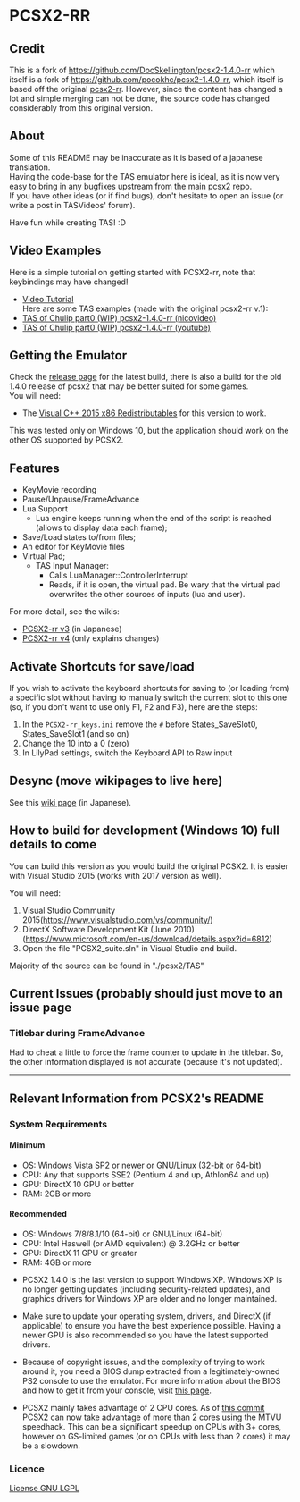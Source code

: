# PCSX2-RR  
## Credit  
This is a fork of https://github.com/DocSkellington/pcsx2-1.4.0-rr which itself is a fork of https://github.com/pocokhc/pcsx2-1.4.0-rr, which itself is based off the original [pcsx2-rr](<https://code.google.com/archive/p/pcsx2-rr/>). However, since the content has changed a lot and simple merging can not be done, the source code has changed considerably from this original version.

## About  
Some of this README may be inaccurate as it is based of a japanese translation.  
Having the code-base for the TAS emulator here is ideal, as it is now very easy to bring in any bugfixes upstream from the main pcsx2 repo.  
If you have other ideas (or if find bugs), don't hesitate to open an issue (or write a post in TASVideos' forum).  

Have fun while creating TAS! :D

## Video Examples  
Here is a simple tutorial on getting started with PCSX2-rr, note that keybindings may have changed!  
* [Video Tutorial](https://www.youtube.com/watch?v=1rgJ3jowxIo)  
Here are some TAS examples (made with the original pcsx2-rr v.1):  
* [TAS of Chulip part0 (WIP) pcsx2-1.4.0-rr (nicovideo)](http://www.nicovideo.jp/watch/sm30385451)  
* [TAS of Chulip part0 (WIP) pcsx2-1.4.0-rr (youtube)](https://youtu.be/Ib2MnRfCCzc)  

## Getting the Emulator  
Check the [release page](https://github.com/xTVaser/pcsx2-rr/releases) for the latest build, there is also a build for the old 1.4.0 release of pcsx2 that may be better suited for some games.  
You will need:  
* The [Visual C++ 2015 x86 Redistributables](https://www.microsoft.com/en-us/download/details.aspx?id=48145) for this version to work.

This was tested only on Windows 10, but the application should work on the other OS supported by PCSX2.  

## Features  
* KeyMovie recording  
* Pause/Unpause/FrameAdvance  
* Lua Support  
  * Lua engine keeps running when the end of the script is reached (allows to display data each frame);
* Save/Load states to/from files;  
* An editor for KeyMovie files  
* Virtual Pad;  
  * TAS Input Manager:  
    *  Calls LuaManager::ControllerInterrupt  
    *  Reads, if it is open, the virtual pad. Be wary that the virtual pad overwrites the other sources of inputs (lua and user).  


For more detail, see the wikis:
* [PCSX2-rr v3](https://github.com/pocokhc/pcsx2-1.4.0-rr/wiki) (in Japanese)
* [PCSX2-rr v4](https://github.com/DocSkellington/pcsx2-1.4.0-rr/wiki) (only explains changes)

## Activate Shortcuts for save/load  
If you wish to activate the keyboard shortcuts for saving to (or loading from) a specific slot without having to manually switch the current slot to this one (so, if you don't want to use only F1, F2 and F3), here are the steps:
1. In the `PCSX2-rr_keys.ini` remove the `#` before States_SaveSlot0, States_SaveSlot1 (and so on)
2. Change the 10 into a 0 (zero)
3. In LilyPad settings, switch the Keyboard API to Raw input

## Desync  (move wikipages to live here)
See this [wiki page](https://github.com/pocokhc/pcsx2-1.4.0-rr/wiki#%E3%82%AD%E3%83%BC%E3%83%A0%E3%83%BC%E3%83%93%E3%83%BC%E4%BD%9C%E6%88%90%E6%83%B3%E5%AE%9A%E6%89%8B%E9%A0%86201749%E6%9B%B4%E6%96%B0) (in Japanese).
  
## How to build for development (Windows 10) full details to come
You can build this version as you would build the original PCSX2. It is easier with Visual Studio 2015 (works with 2017 version as well).
  
You will need:
1. Visual Studio Community 2015(<https://www.visualstudio.com/vs/community/>)  
2. DirectX Software Development Kit (June 2010)(<https://www.microsoft.com/en-us/download/details.aspx?id=6812>)  
3. Open the file "PCSX2_suite.sln" in Visual Studio and build.

Majority of the source can be found in "./pcsx2/TAS"

## Current Issues (probably should just move to an issue page  
### Titlebar during FrameAdvance  
Had to cheat a little to force the frame counter to update in the titlebar. So, the other information displayed is not accurate (because it's not updated).  


---



## Relevant Information from PCSX2's README
### System Requirements
#### Minimum
* OS: Windows Vista SP2 or newer or GNU/Linux (32-bit or 64-bit)
* CPU: Any that supports SSE2 (Pentium 4 and up, Athlon64 and up)
* GPU: DirectX 10 GPU or better
* RAM: 2GB or more

#### Recommended
* OS: Windows 7/8/8.1/10 (64-bit) or GNU/Linux (64-bit)
* CPU: Intel Haswell (or AMD equivalent) @ 3.2GHz or better
* GPU: DirectX 11 GPU or greater
* RAM: 4GB or more

- PCSX2 1.4.0 is the last version to support Windows XP. Windows XP is no longer getting updates (including security-related updates), and graphics drivers for Windows XP are older and no longer maintained.

- Make sure to update your operating system, drivers, and DirectX (if applicable) to ensure you have the best experience possible. Having a newer GPU is also recommended so you have the latest supported drivers.

- Because of copyright issues, and the complexity of trying to work around it, you need a BIOS dump extracted from a legitimately-owned PS2 console to use the emulator. For more information about the BIOS and how to get it from your console, visit [this page](http://pcsx2.net/config-guide/official-english-pcsx2-configuration-guide.html#Bios).

- PCSX2 mainly takes advantage of 2 CPU cores. As of [this commit](https://github.com/PCSX2/pcsx2/commit/ac9bf45) PCSX2 can now take advantage of more than 2 cores using the MTVU speedhack. This can be a significant speedup on CPUs with 3+ cores, however on GS-limited games (or on CPUs with less than 2 cores) it may be a slowdown.

### Licence
[License GNU LGPL](http://www.gnu.org/licenses/lgpl.html)  


